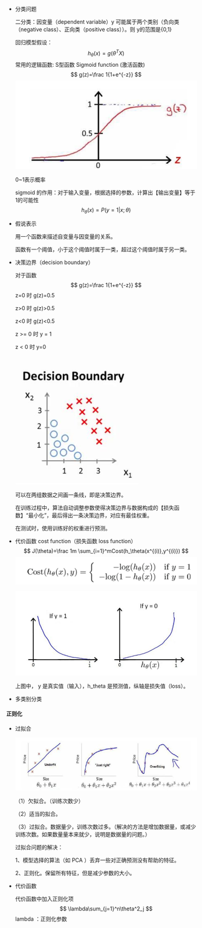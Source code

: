 - 分类问题

  二分类：因变量（dependent variable）y 可能属于两个类别（负向类（negative class）、正向类（positive class））。则 y的范围是{0,1}

  回归模型假设：
  $$
  h_\theta(x) =g(\theta^TX)
  $$
  常用的逻辑函数: S型函数 Sigmoid function (激活函数)
  $$
  g(z)=\frac 1{1+e^{-z}}
  $$
  ![sigmoid](sigmoid.png)

  0~1表示概率

  sigmoid 的作用：对于输入变量，根据选择的参数，计算出【输出变量】等于1的可能性
  $$
  h_\theta(x)=P(y=1|x;\theta)
  $$
  
- 假说表示

  用一个函数来描述自变量与因变量的关系。

  函数有一个阈值，小于这个阈值时属于一类，超过这个阈值时属于另一类。

- 决策边界（decision boundary）

  对于函数
  $$
  g(z)=\frac 1{1+e^{-z}}
  $$
  z=0 时 g(z)=0.5

  z>0 时 g(z)>0.5

  z<0 时 g(z)<0.5

  z >= 0 时 y = 1 

  z < 0 时 y=0

  ![](boundary.png)

  可以在两组数据之间画一条线，即是决策边界。

  在训练过程中，算法自动调整参数使得决策边界与数据构成的【损失函数】“最小化”，最后得出一条决策边界，对应有最佳权重。

  在测试时，使用训练好的权重进行预测。

- 代价函数  cost function（损失函数 loss function）
  $$
  J(\theta)=\frac 1m \sum_{i=1}^mCost(h_\theta(x^{(i)},y^{(i)})
  $$
  ![](cost.png)

  ![](cost_y.png)

  上图中， y 是真实值（输入），h_theta 是预测值，纵轴是损失值（loss）。 

- 多类别分类

#### 正则化

- 过拟合

  ![image-20210110180740077](拟合.png)

  （1）欠拟合。（训练次数少）

  （2）适当的拟合。

  （3）过拟合。数据量少，训练次数过多。（解决的方法是增加数据量，或减少训练次数。如果数量量本来就少，说明是数据量的问题。）

  过拟合问题的解决：

  1、模型选择的算法（如 PCA ）丢弃一些对正确预测没有帮助的特征。

  2、正则化。保留所有特征，但是减少参数的大小。

- 代价函数

  代价函数中加入正则化项
  $$
  \lambda\sum_{j=1}^n\theta^2_j
  $$
  lambda ：正则化参数


